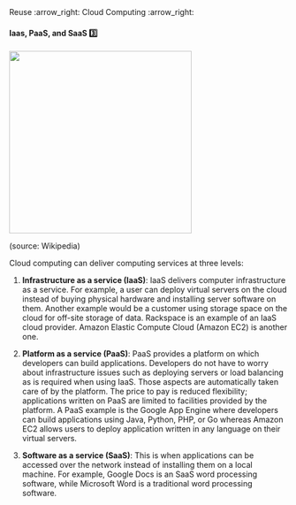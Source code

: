 <link rel="stylesheet" href="{{baseUrl}}/css/textbook.css">

<div class="website-content">

<div id="path">Reuse :arrow_right: Cloud Computing :arrow_right:</div>

<div id="title">

#### Iaas, PaaS, and SaaS :three:

</div>

<div id="body">

<img src="{{baseUrl}}/reuse/cloudComputing/services/images/services.png" height="330" />
<p/>

(source: Wikipedia)

Cloud computing can deliver computing services at three levels:

1. **Infrastructure as a service (IaaS)**: IaaS delivers computer infrastructure as a service. For example, a user can deploy virtual servers on the cloud instead of buying physical hardware and installing server software on them. Another example would be a customer using storage space on the cloud for off-site storage of data. Rackspace is an example of an IaaS cloud provider. Amazon Elastic Compute Cloud (Amazon EC2) is another one.

2. **Platform as a service (PaaS)**: PaaS provides a platform on which developers can build applications. Developers do not have to worry about infrastructure issues such as deploying servers or load balancing as is required when using IaaS. Those aspects are automatically taken care of by the platform. The price to pay is reduced flexibility; applications written on PaaS are limited to facilities provided by the platform. A PaaS example is the Google App Engine where developers can build applications using Java, Python, PHP, or Go whereas Amazon EC2 allows users to deploy application written in any language on their virtual servers.

3. **Software as a service (SaaS)**: This is when applications can be accessed over the network instead of installing them on a local machine. For example, Google Docs is an SaaS word processing software, while Microsoft Word is a traditional word processing software.

</div>

</div>
